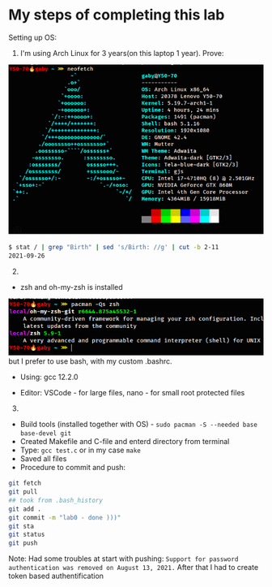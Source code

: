 # My steps of completing this lab

Setting up OS:

1) I'm using Arch Linux for 3 years(on this laptop 1 year). Prove:
<img src="neofetch.png"/>

```bash
$ stat / | grep "Birth" | sed 's/Birth: //g' | cut -b 2-11
2021-09-26

```
2) 
- zsh and oh-my-zsh is installed
<img src="packs.png"/>
but I prefer to use bash, with my custom .bashrc. 

- Using: gcc 12.2.0

- Editor: VSCode - for large files, nano - for small root protected files

3) 
- Build tools (installed together with OS) - ```sudo pacman -S --needed base base-devel git```
- Created Makefile and C-file and enterd directory from terminal
- Type: ```gcc test.c``` or in my case ```make```
- Saved all files
- Procedure to commit and push:
```bash
git fetch
git pull
## took from .bash_history
git add .
git commit -m "lab0 - done )))"
git sta
git status 
git push
```

Note: Had some troubles at start with pushing: ```Support for password authentication was removed on August 13, 2021.``` After that I had to create token based authentification

